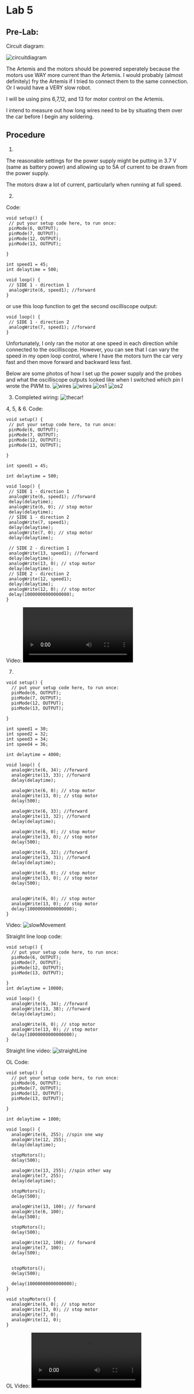 # Lab 5
## Pre-Lab:

Circuit diagram:

![circuitdiagram](../images/circuitdiagram.jpg)

The Artemis and the motors should be powered seperately because the motors use WAY more current than the Artemis. I would probably (almost definitely) fry the Artemis if I tried to connect them to the same connection. Or I would have a VERY slow robot.

I will be using pins 6,7,12, and 13 for motor control on the Artemis.

I intend to measure out how long wires need to be by situating them over the car before I begin any soldering.

## Procedure
 1. 
 The reasonable settings for the power supply might be putting in 3.7 V (same as battery power) and allowing up to 5A of current to be drawn from the power supply.

 The motors draw a lot of current, particularly when running at full speed.

 2. 
 Code:

 ```
 void setup() {
  // put your setup code here, to run once:
  pinMode(6, OUTPUT);
  pinMode(7, OUTPUT);
  pinMode(12, OUTPUT);
  pinMode(13, OUTPUT);

}

int speed1 = 45;
int delaytime = 500;

void loop() {
  // SIDE 1 - direction 1
  analogWrite(6, speed1); //forward
}
 ```
 or use this loop function to get the second oscilliscope output:
 ```
 void loop() {
  // SIDE 1 - direction 2
  analogWrite(7, speed1); //forward
}
 ```
Unfortunately, I only ran the motor at one speed in each direction while connected to the oscilliscope. However, you can see that I can vary the speed in my open loop control, where I have the motors turn the car very fast and then move forward and backward less fast.

Below are some photos of how I set up the power supply and the probes and what the oscilliscope outputs looked like when I switched which pin I wrote the PWM to.
![wires](../images/oswires1.jpg)
![wires](../images/oswires2.jpg)
![os1](../images/os1.jpg)
![os2](../images/os2.jpg)

 3. Completed wiring:
![thecar!](../images/wiring.jpg)

 4, 5, & 6.
 Code:
 ```
 void setup() {
  // put your setup code here, to run once:
  pinMode(6, OUTPUT);
  pinMode(7, OUTPUT);
  pinMode(12, OUTPUT);
  pinMode(13, OUTPUT);

}

int speed1 = 45;

int delaytime = 500;

void loop() {
  // SIDE 1 - direction 1
  analogWrite(6, speed1); //forward
  delay(delaytime);
  analogWrite(6, 0); // stop motor
  delay(delaytime);
  // SIDE 1 - direction 2
  analogWrite(7, speed1);
  delay(delaytime);
  analogWrite(7, 0); // stop motor
  delay(delaytime);

  // SIDE 2 - direction 1
  analogWrite(13, speed1); //forward
  delay(delaytime);
  analogWrite(13, 0); // stop motor
  delay(delaytime);
  // SIDE 2 - direction 2
  analogWrite(12, speed1);
  delay(delaytime);
  analogWrite(12, 0); // stop motor
  delay(10000000000000000);
}
```
Video:
![bothdirections](../images/motors%20work!.mp4)

7. 

```
void setup() {
  // put your setup code here, to run once:
  pinMode(6, OUTPUT);
  pinMode(7, OUTPUT);
  pinMode(12, OUTPUT);
  pinMode(13, OUTPUT);

}

int speed1 = 30;
int speed2 = 32;
int speed3 = 34;
int speed4 = 36;

int delaytime = 4000;

void loop() {
  analogWrite(6, 34); //forward
  analogWrite(13, 33); //forward
  delay(delaytime);
  
  analogWrite(6, 0); // stop motor
  analogWrite(13, 0); // stop motor
  delay(500);

  analogWrite(6, 33); //forward
  analogWrite(13, 32); //forward
  delay(delaytime);

  analogWrite(6, 0); // stop motor
  analogWrite(13, 0); // stop motor
  delay(500);

  analogWrite(6, 32); //forward
  analogWrite(13, 31); //forward
  delay(delaytime);

  analogWrite(6, 0); // stop motor
  analogWrite(13, 0); // stop motor
  delay(500);
  

  analogWrite(6, 0); // stop motor
  analogWrite(13, 0); // stop motor
  delay(10000000000000000);
}
```

Video:
![slowMovement]()

Straight line loop code:
```
void setup() {
  // put your setup code here, to run once:
  pinMode(6, OUTPUT);
  pinMode(7, OUTPUT);
  pinMode(12, OUTPUT);
  pinMode(13, OUTPUT);

}
int delaytime = 10000;

void loop() {
  analogWrite(6, 34); //forward
  analogWrite(13, 38); //forward
  delay(delaytime);
  
  analogWrite(6, 0); // stop motor
  analogWrite(13, 0); // stop motor
  delay(10000000000000000);
}
```
Straight line video:
![straightLine]()

OL Code:
```
void setup() {
  // put your setup code here, to run once:
  pinMode(6, OUTPUT);
  pinMode(7, OUTPUT);
  pinMode(12, OUTPUT);
  pinMode(13, OUTPUT);

}

int delaytime = 1000;

void loop() {
  analogWrite(6, 255); //spin one way
  analogWrite(12, 255); 
  delay(delaytime);

  stopMotors();
  delay(500);

  analogWrite(13, 255); //spin other way
  analogWrite(7, 255);
  delay(delaytime);
  
  stopMotors();
  delay(500);

  analogWrite(13, 100); // forward
  analogWrite(6, 100);
  delay(500);
  
  stopMotors();
  delay(500);

  analogWrite(12, 100); // forward
  analogWrite(7, 100);
  delay(500);
  

  stopMotors();
  delay(500);
  
  delay(10000000000000000);
}

void stopMotors() {
  analogWrite(6, 0); // stop motor
  analogWrite(13, 0); // stop motor
  analogWrite(7, 0);
  analogWrite(12, 0);
}
```

OL Video:
![openLoop](../images/OLcontrol.mp4)